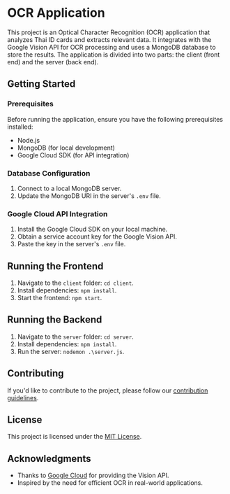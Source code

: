 # OCR Application

This project is an Optical Character Recognition (OCR) application that analyzes Thai ID cards and extracts relevant data. It integrates with the Google Vision API for OCR processing and uses a MongoDB database to store the results. The application is divided into two parts: the client (front end) and the server (back end).

## Getting Started

### Prerequisites

Before running the application, ensure you have the following prerequisites installed:

- Node.js
- MongoDB (for local development)
- Google Cloud SDK (for API integration)

### Database Configuration

1. Connect to a local MongoDB server.
2. Update the MongoDB URI in the server's `.env` file.

### Google Cloud API Integration

1. Install the Google Cloud SDK on your local machine.
2. Obtain a service account key for the Google Vision API.
3. Paste the key in the server's `.env` file.

## Running the Frontend

1. Navigate to the `client` folder: `cd client`.
2. Install dependencies: `npm install`.
3. Start the frontend: `npm start`.

## Running the Backend

1. Navigate to the `server` folder: `cd server`.
2. Install dependencies: `npm install`.
3. Run the server: `nodemon .\server.js`.

## Contributing

If you'd like to contribute to the project, please follow our [contribution guidelines](CONTRIBUTING.md).

## License

This project is licensed under the [MIT License](LICENSE).

## Acknowledgments

- Thanks to [Google Cloud](https://cloud.google.com/) for providing the Vision API.
- Inspired by the need for efficient OCR in real-world applications.
